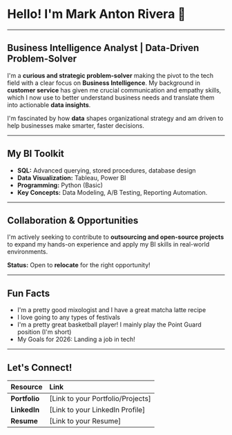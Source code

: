 # Hello! I'm Mark Anton Rivera 👋

---

##  Business Intelligence Analyst | Data-Driven Problem-Solver

I'm a **curious and strategic problem-solver** making the pivot to the tech field with a clear focus on **Business Intelligence**. My background in **customer service** has given me crucial communication and empathy skills, which I now use to better understand business needs and translate them into actionable **data insights**.

I'm fascinated by how **data** shapes organizational strategy and am driven to help businesses make smarter, faster decisions.

---

##  My BI Toolkit

* **SQL:** Advanced querying, stored procedures, database design
* **Data Visualization:** Tableau, Power BI
* **Programming:** Python (Basic)
* **Key Concepts:** Data Modeling, A/B Testing, Reporting Automation.

---

##  Collaboration & Opportunities

I'm actively seeking to contribute to **outsourcing and open-source projects** to expand my hands-on experience and apply my BI skills in real-world environments.

**Status:** Open to **relocate** for the right opportunity!

---

##  Fun Facts

* I'm a pretty good mixologist and I have a great matcha latte recipe
* I love going to any types of festivals
* I'm a pretty great basketball player! I mainly play the Point Guard position (I'm short)
* My Goals for 2026: Landing a job in tech!

---

##  Let's Connect!

| Resource | Link |
| :--- | :--- |
| **Portfolio** | [Link to your Portfolio/Projects] |
| **LinkedIn** | [Link to your LinkedIn Profile] |
| **Resume** | [Link to your Resume] |
